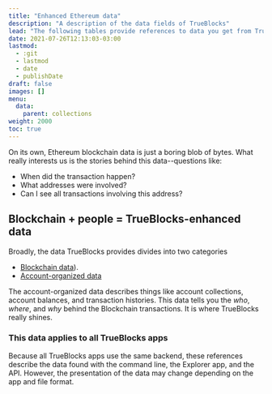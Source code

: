 ```yaml
---
title: "Enhanced Ethereum data"
description: "A description of the data fields of TrueBlocks"
lead: "The following tables provide references to data you get from TrueBlocks queries."
date: 2021-07-26T12:13:03-03:00
lastmod:
  - :git
  - lastmod
  - date
  - publishDate
draft: false
images: []
menu: 
  data:
    parent: collections
weight: 2000
toc: true
---
```


On its own, Ethereum blockchain data is just a boring blob of bytes.
What really interests us is the stories behind this data--questions like:
* When did the transaction happen? 
* What addresses were involved?
* Can I see all transactions involving this address?

## Blockchain + people = TrueBlocks-enhanced data

Broadly, the data TrueBlocks provides divides into two categories

* [Blockchain data](../blockchain-data/)).
* [Account-organized data](../accounts)

The account-organized data describes things like account collections, account
balances, and transaction histories. This data tells you the _who_, _where_, and
_why_ behind the Blockchain transactions. It is where TrueBlocks really shines.

### This data applies to all TrueBlocks apps

Because all TrueBlocks apps use the same backend, these references describe
the data found with the command line, the Explorer app, and the API. However,
the presentation of the data may change depending on the app and file format.

